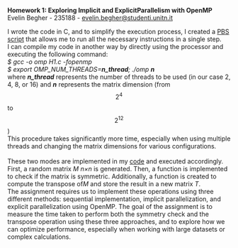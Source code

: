 **Homework 1: Exploring Implicit and ExplicitParallelism with OpenMP** <br>
Evelin Begher - 235188 - evelin.begher@studenti.unitn.it <br>

I wrote the code in C, and to simplify the execution process, I created a [PBS script](code.pbs) that allows me to run all the necessary instructions in a single step.
<br>
I can compile my code in another way by directly using the processor and executing the following command: <br>
*$ gcc -o omp H1.c -fopenmp <br>
$ export OMP_NUM_THREADS=**n_thread**; ./omp **n*** <br>
where ***n_thread*** represents the number of threads to be used (in our case 2, 4, 8, or 16) and ***n*** represents the matrix dimension (from $$2^4$$ to $$2^{12}$$)<br>
This procedure takes significantly more time, especially when using multiple threads and changing the matrix dimensions for various configurations. <br>
<br>
These two modes are implemented in my [code](code.c) and executed accordingly. First, a random matrix *M* *n×n* is generated. Then, a function is implemented to check if the matrix is symmetric. Additionally, a function is created to compute the transpose of*M* and store the result in a new matrix *T*. <br>
The assignment requires us to implement these operations using three different methods: sequential implementation, implicit parallelization, and explicit parallelization using OpenMP. The goal of the assignment is to measure the time taken to perform both the symmetry check and the transpose operation using these three approaches, and to explore how we can optimize performance, especially when working with large datasets or complex calculations.
